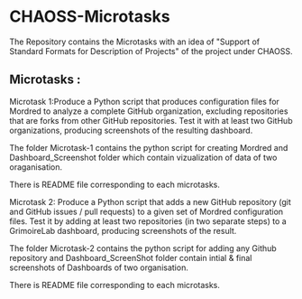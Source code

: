 # CHAOSS-Microtasks

The Repository contains the Microtasks with an idea of "Support of Standard Formats for Description of Projects" of the project under CHAOSS.

Microtasks : 
-
Microtask 1:Produce a Python script that produces configuration files for Mordred to analyze a complete GitHub organization, excluding repositories that are forks from other GitHub repositories. Test it with at least two GitHub organizations, producing screenshots of the resulting dashboard.

The folder Microtask-1 contains the python script for creating Mordred and Dashboard_Screenshot folder which contain vizualization of data of two oraganisation.

There is README file corresponding to each microtasks.

Microtask 2: Produce a Python script that adds a new GitHub repository (git and GitHub issues / pull requests) to a given set of Mordred configuration files. Test it by adding at least two repositories (in two separate steps) to a GrimoireLab dashboard, producing screenshots of the result.

The folder Microtask-2 contains the python script for adding any Github repository and Dashboard_ScreenShot folder contain intial & final screenshots of Dashboards of two organisation.

There is README file corresponding to each microtasks.
